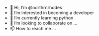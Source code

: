 - 👋 Hi, I’m @northrnrhodes
- 👀 I’m interested in becoming a developer
- 🌱 I’m currently learning python
- 💞️ I’m looking to collaborate on ...
- 📫 How to reach me ...

<!---
northrnrhodes/northrnrhodes is a ✨ special ✨ repository because its `README.md` (this file) appears on your GitHub profile.
You can click the Preview link to take a look at your changes.
--->
